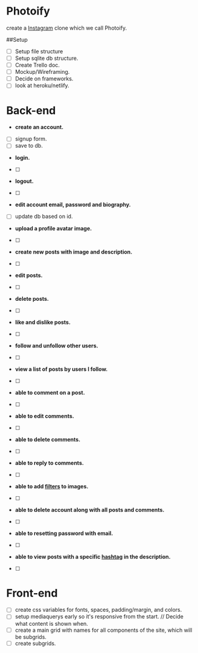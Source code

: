 # Photoify
 create a [Instagram](https://en.m.wikipedia.org/wiki/Instagram) clone which we call Photoify.


##Setup
* [ ] Setup file structure
* [ ] Setup sqlite db structure.
* [ ] Create Trello doc.
* [ ] Mockup/Wireframing.
* [ ] Decide on frameworks.
* [ ] look at heroku/netlify.

# Back-end

- **create an account.**
* [ ] signup form.
* [ ] save to db.

- **login.**
* [ ]

- **logout.**
* [ ]

- **edit account email, password and biography.**
* [ ] update db based on id.

- **upload a profile avatar image.**
* [ ]

- **create new posts with image and description.**
* [ ]

- **edit posts.**
* [ ]

- **delete posts.**
* [ ]

- **like and dislike posts.**
* [ ]

- **follow and unfollow other users.**
* [ ]

- **view a list of posts by users I follow.**
* [ ]

- **able to comment on a post.**
* [ ]

- **able to edit comments.**
* [ ]

- **able to delete comments.**
* [ ]

- **able to reply to comments.**
* [ ]

- **able to add [filters](https://picturepan2.github.io/instagram.css/) to images.**
* [ ]

- **able to delete account along with all posts and comments.**
* [ ]

- **able to resetting password with email.**
* [ ]

- **able to view posts with a specific [hashtag](https://en.m.wikipedia.org/wiki/Hashtag) in the description.**
* [ ]

# Front-end
* [ ] create css variables for fonts, spaces, padding/margin, and colors.
* [ ] setup mediaquerys early so it's responsive from the start. // Decide what content is shown when.
* [ ] create a main grid with names for all components of the site, which will be subgrids.
* [ ] create subgrids.
